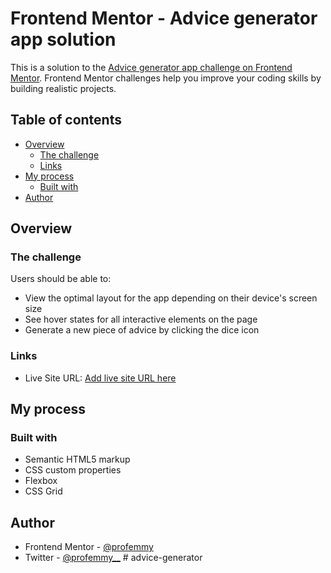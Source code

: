 # Frontend Mentor - Advice generator app solution

This is a solution to the [Advice generator app challenge on Frontend Mentor](https://www.frontendmentor.io/challenges/advice-generator-app-QdUG-13db). Frontend Mentor challenges help you improve your coding skills by building realistic projects.

## Table of contents

- [Overview](#overview)
  - [The challenge](#the-challenge)
  - [Links](#links)
- [My process](#my-process)
  - [Built with](#built-with)
- [Author](#author)


## Overview

### The challenge

Users should be able to:

- View the optimal layout for the app depending on their device's screen size
- See hover states for all interactive elements on the page
- Generate a new piece of advice by clicking the dice icon



### Links

- Live Site URL: [Add live site URL here](https://profemmy.github.io/advice-generator/)

## My process

### Built with

- Semantic HTML5 markup
- CSS custom properties
- Flexbox
- CSS Grid


## Author

- Frontend Mentor - [@profemmy](https://www.frontendmentor.io/profile/profemmy)
- Twitter - [@profemmy__](https://www.twitter.com/profemmy__)
#   a d v i c e - g e n e r a t o r  
 